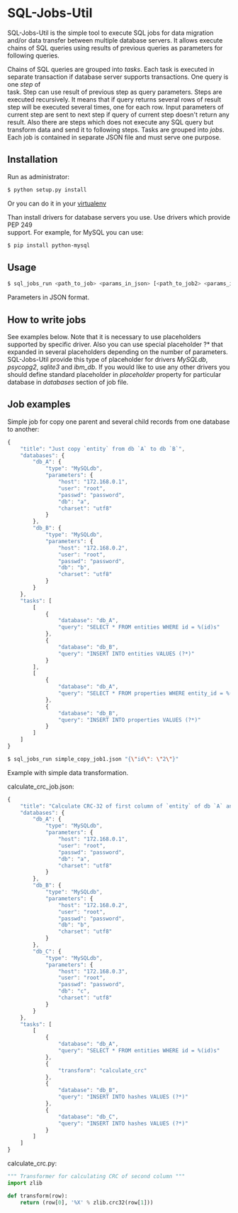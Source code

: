 # SQL-Jobs-Util 

SQL-Jobs-Util is the simple tool to execute SQL jobs for data migration and/or data 
transfer between multiple database servers. It allows execute chains of SQL queries 
using results of previous queries as parameters for following queries.

Chains of SQL queries are grouped into *tasks*. Each task is executed in separate 
transaction if database server supports transactions. One query is one *step* of  
task. Step can use result of previous step as query parameters. Steps are executed 
recursively. It means that if query returns several rows of result step will be 
executed several times, one for each row. Input parameters of current step are sent 
to next step if query of current step doesn't return any result. Also there are steps 
which does not execute any SQL query but transform data and send it to following 
steps. Tasks are grouped into *jobs*. Each job is contained in separate JSON file 
and must serve one purpose.

## Installation

Run as administrator:

```bash
$ python setup.py install
```

Or you can do it in your [virtualenv](http://www.virtualenv.org/en/latest/)

Than install drivers for database servers you use. Use drivers which provide PEP 249  
support. For example, for MySQL you can use:

```bash
$ pip install python-mysql
```

## Usage

```bash
$ sql_jobs_run <path_to_job> <params_in_json> [<path_to_job2> <params_in_json2> ...]
```

Parameters in JSON format. 

## How to write jobs

See examples below. Note that it is necessary to use placeholders supported by specific 
driver. Also you can use special placeholder ?* that expanded in several placeholders 
depending on the number of parameters. SQL-Jobs-Util provide this type of placeholder 
for drivers *MySQLdb*, *psycopg2*, *sqlite3* and *ibm_db*. If you would like to use 
any other drivers you should define standard placeholder in *placeholder* property for 
particular database in *databases* section of job file.

## Job examples 

Simple job for copy one parent and several child records from one database to another:

```javascript
{
	"title": "Just copy `entity` from db `A` to db `B`",
	"databases": {
		"db_A": {
			"type": "MySQLdb",
			"parameters": {
				"host": "172.168.0.1",
				"user": "root",
				"passwd": "password",
				"db": "a",
				"charset": "utf8"
			}
		},
		"db_B": {
			"type": "MySQLdb",
			"parameters": {
				"host": "172.168.0.2",
				"user": "root",
				"passwd": "password",
				"db": "b",
				"charset": "utf8"
			}
		}
	},
	"tasks": [
		[
			{
				"database": "db_A",
				"query": "SELECT * FROM entities WHERE id = %(id)s"
			},
			{
				"database": "db_B",
				"query": "INSERT INTO entities VALUES (?*)"				
			}
		],
		[
			{
				"database": "db_A",
				"query": "SELECT * FROM properties WHERE entity_id = %(id)s"
			},
			{
				"database": "db_B",
				"query": "INSERT INTO properties VALUES (?*)"				
			}
		]
	]
}
```

```bash
$ sql_jobs_run simple_copy_job1.json "{\"id\": \"2\"}"
```

Example with simple data transformation.

calculate_crc_job.json:

```javascript
{
	"title": "Calculate CRC-32 of first column of `entity` of db `A` and insert into `hashes` of db `B` and db `C`",
	"databases": {
		"db_A": {
			"type": "MySQLdb",
			"parameters": {
				"host": "172.168.0.1",
				"user": "root",
				"passwd": "password",
				"db": "a",
				"charset": "utf8"
			}
		},
		"db_B": {
			"type": "MySQLdb",
			"parameters": {
				"host": "172.168.0.2",
				"user": "root",
				"passwd": "password",
				"db": "b",
				"charset": "utf8"
			}
		},
		"db_C": {
			"type": "MySQLdb",
			"parameters": {
				"host": "172.168.0.3",
				"user": "root",
				"passwd": "password",
				"db": "c",
				"charset": "utf8"
			}
		}
	},
	"tasks": [
		[
			{
				"database": "db_A",
				"query": "SELECT * FROM entities WHERE id = %(id)s"
			},
			{
				"transform": "calculate_crc"
			},
			{
				"database": "db_B",
				"query": "INSERT INTO hashes VALUES (?*)"				
			},
			{
				"database": "db_C",
				"query": "INSERT INTO hashes VALUES (?*)"				
			}
		]
	]
}
```

calculate_crc.py:

```python
""" Transformer for calculating CRC of second column """
import zlib

def transform(row):
    return (row[0], '%X' % zlib.crc32(row[1]))
```
